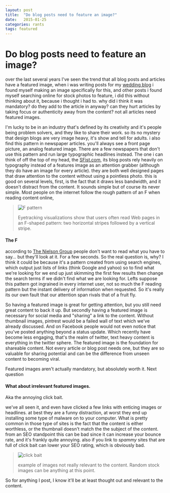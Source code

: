 ```yaml
---
layout: post
title:  "Do blog posts need to feature an image?"
date:   2015-01-25
categories: rants
tags: featured
---
```


Do blog posts need to feature an image? 
===

over the last several years I've seen the trend that all blog posts and articles have a featured image, when i was writing posts for my [wedding blog](http://briandesignworks.com/wedding "Adventure Wedding 13") i found myself making an image specifically for this, and other posts i found myself searching online for stock photos to feature, i did this without thinking about it, because i thought i had to. why did i think it was mandatory? do they add to the article in anyway? can they hurt articles by taking focus or authenticity away from the content? not all articles need featured images.

I'm lucky to be in an industry that's defined by its creativity and it's people being problem solvers, and they like to share their work. so its no mystery that design blogs are very image heavy, it's show and tell for adults. i also find this pattern in newspaper articles. you'll always see a front page picture, an analog featured image. There are a few newspapers that don't use this pattern and run large typographic headlines instead. The one i can think of off the top of my head, the [SFist.com](http://sfist.com), its blog posts rely heavily on typography instead of a features image as an attention grabber (although they do have an image for every article). they are both well designed pages that draw attention to the content without using a pointless photo. this is good on several levels, first, is the fact that it draws less bandwidth, and it doesn't distract from the content. It sounds simple but of course its never simple. Most people on the internet follow the rough pattern of an F when reading content online, 

>![F pattern]( http://media.nngroup.com/media/editor/alertbox/f_reading_pattern_eyetracking.jpg )
>
>Eyetracking visualizations show that users often read Web pages in an F-shaped pattern: two horizontal stripes followed by a vertical stripe. 

#### The F

according to  [The Nielson Group]( http://www.nngroup.com/articles/f-shaped-pattern-reading-web-content/) people don't want to read what you have to say… but they'll look at it. For a few seconds. So the real question is, why? I think it could be because it's a pattern created from using search engines, which output just lists of links (think Google and yahoo) so to find what we're looking for we end up just skimming the first few results then change the search terms if we didn't find what we are looking for.  Lefts suppose this pattern got ingrained in every internet user, not so much the F reading pattern but the instant delivery of information when requested. So it's really its our own fault that our attention span rivals that of a fruit fly. 

So having a featured image is great for getting attention, but you still need great content to back it up. But secondly having a featured image is necessary for social media and "sharing" a link to the content. Without thumbnail images, pintrest would be a failed wall of text which we've already discussed. And on Facebook people would not even notice that you've posted anything beyond a status update. Which recently have become less engaging, that's the realm of twitter, text heavy content is everything in the twitter sphere. The featured image is the foundation for shareable content. Not every article or blog post needs one, but they are so valuable for sharing potential and can be the difference from unseen content to becoming viral. 

Featured images aren't actually mandatory, but absolutely worth it. Next question 

#### What about irrelevant featured images. 
Aka the annoying click bait. 

we've all seen it, and even have clicked a few links with enticing images or headlines. at best they are a funny distraction, at worst they end up installing some type of malware on to your computer. What is pretty common in those type of sites is the fact that the content is either worthless, or the thumbnail doesn't match the the subject of the content. from an SEO standpoint this can be bad since it can increase your bounce rate, and it's frankly quite annoying. also if you link to *spammy* sites that are full of click bait can lower your SEO rating, which is obviously bad. 

>![click bait](http://elephantaviator.com/wp-content/uploads/2014/07/clickbait.jpg)
>
>example of images not really relevant to the content. Random stock images can be anything at this point. 

So for anything I post, I know it'll be at least thought out and relevant to the content. 